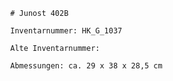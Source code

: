 
            # Junost 402B
    
            Inventarnummer: HK_G_1037
    
            Alte Inventarnummer: 
    
            Abmessungen: ca. 29 x 38 x 28,5 cm
            